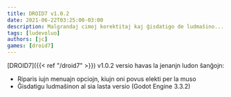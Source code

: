 ```yaml
---
title: DROID7 v1.0.2
date: 2021-06-22T03:25:00-03:00
description: Malgrandaj cimoj korektitaj kaj ĝisdatigo de ludmaŝino...
tags: [ludevoluo]
authors: [jc]
games: [droid7]
---
```


[DROID7]({{< ref "/droid7" >}}) v1.0.2 versio havas la jenanjn ludon ŝanĝojn:

-   Riparis iujn menuajn opciojn, kiujn oni povus elekti per la muso
-   Ĝisdatigu ludmaŝinon al sia lasta versio (Godot Engine 3.3.2)
